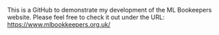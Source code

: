 This is a GitHub to demonstrate my development of the ML Bookeepers website. Please feel free to check it out under the URL: https://www.mlbookkeepers.org.uk/
